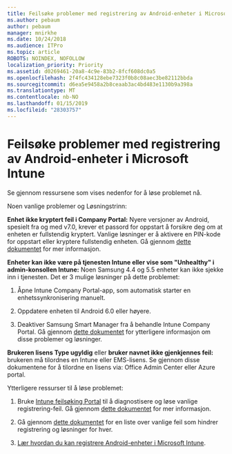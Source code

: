 ```yaml
---
title: Feilsøke problemer med registrering av Android-enheter i Microsoft Intune
ms.author: pebaum
author: pebaum
manager: mnirkhe
ms.date: 10/24/2018
ms.audience: ITPro
ms.topic: article
ROBOTS: NOINDEX, NOFOLLOW
localization_priority: Priority
ms.assetid: d0269461-20a8-4c9e-83b2-8fcf608dc0a5
ms.openlocfilehash: 2f4fc434128ebe7323f0b8c08aec3be82112bbda
ms.sourcegitcommit: d6ea5e9458a2b8ceaab3ac4bd483e1130b9a398a
ms.translationtype: MT
ms.contentlocale: nb-NO
ms.lasthandoff: 01/15/2019
ms.locfileid: "28303757"
---
```

# <a name="troubleshoot-issues-with-enrolling-android-devices-in-microsoft-intune"></a>Feilsøke problemer med registrering av Android-enheter i Microsoft Intune

Se gjennom ressursene som vises nedenfor for å løse problemet nå.
  
Noen vanlige problemer og Løsningstrinn:
  
 **Enhet ikke kryptert feil i Company Portal:** Nyere versjoner av Android, spesielt fra og med v7.0, krever et passord for oppstart å forsikre deg om at enheten er fullstendig kryptert. Vanlige løsninger er å aktivere en PIN-kode for oppstart eller kryptere fullstendig enheten. Gå gjennom [dette dokumentet](https://docs.microsoft.com/en-us/intune-user-help/your-device-appears-encrypted-but-cp-says-otherwise-android) for mer informasjon. 
  
 **Enheter kan ikke være på tjenesten Intune eller vise som "Unhealthy" i admin-konsollen Intune:** Noen Samsung 4.4 og 5.5 enheter kan ikke sjekke inn i tjenesten. Det er 3 mulige løsninger på dette problemet: 
  
1. Åpne Intune Company Portal-app, som automatisk starter en enhetssynkronisering manuelt.
    
2. Oppdatere enheten til Android 6.0 eller høyere.
    
3. Deaktiver Samsung Smart Manager fra å behandle Intune Company Portal. Gå gjennom [dette dokumentet](https://docs.microsoft.com/en-us/intune-classic/troubleshoot/troubleshoot-device-enrollment-in-intune#devices-fail-to-check-in-with-the-intune-service-and-display-as-unhealthy-in-the-intune-admin-console) for ytterligere informasjon om disse problemer og løsninger. 
    
 **Brukeren lisens Type ugyldig** eller **bruker navnet ikke gjenkjennes feil:** brukeren må tilordnes en Intune eller EMS-lisens. Se gjennom disse dokumentene for å tilordne en lisens via: Office Admin Center eller Azure portal. 
  
Ytterligere ressurser til å løse problemet:
  
1. Bruke [Intune feilsøking Portal](https://devicemanagement.microsoft.com/#blade/Microsoft_Intune_DeviceSettings/TroubleshootBlade) til å diagnostisere og løse vanlige registrering-feil. Gå gjennom [dette dokumentet](https://docs.microsoft.com/en-us/intune/help-desk-operators) for mer informasjon. 
    
2. Gå gjennom [dette dokumentet](https://docs.microsoft.com/en-us/intune-classic/Troubleshoot/troubleshoot-device-enrollment-in-intune) for en liste over vanlige feil som hindrer registrering og løsninger for hver. 
    
3. [Lær hvordan du kan registrere Android-enheter i Microsoft Intune](https://docs.microsoft.com/en-us/intune/android-enroll).
    

